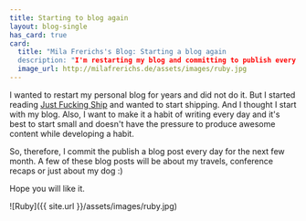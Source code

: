 ```yaml
---
title: Starting to blog again
layout: blog-single
has_card: true
card:
  title: "Mila Frerichs's Blog: Starting a blog again
  description: "I'm restarting my blog and committing to publish every day"
  image_url: http://milafrerichs.de/assets/images/ruby.jpg
---
```

I wanted to restart my personal blog for years and did not do it.
But I started reading [Just Fucking Ship](http://justfuckingship.com) and wanted to start shipping. And I thought I start with my blog.
Also, I want to make it a habit of writing every day and it's best to start small and doesn't have the pressure to produce awesome content while developing a habit.

So, therefore, I commit the publish a blog post every day for the next few month.
A few of these blog posts will be about my travels, conference recaps or just about my dog :)

Hope you will like it.

![Ruby]({{ site.url }}/assets/images/ruby.jpg)
